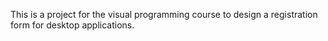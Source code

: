 This is a project for the visual programming course to design a registration form for desktop applications.
